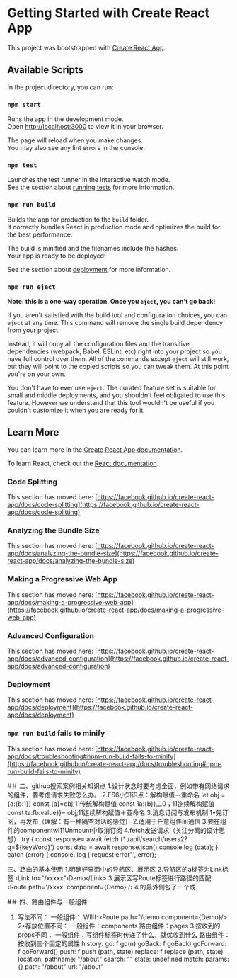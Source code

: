 # Getting Started with Create React App

This project was bootstrapped with [Create React App](https://github.com/facebook/create-react-app).

## Available Scripts

In the project directory, you can run:

### `npm start`

Runs the app in the development mode.\
Open [http://localhost:3000](http://localhost:3000) to view it in your browser.

The page will reload when you make changes.\
You may also see any lint errors in the console.

### `npm test`

Launches the test runner in the interactive watch mode.\
See the section about [running tests](https://facebook.github.io/create-react-app/docs/running-tests) for more information.

### `npm run build`

Builds the app for production to the `build` folder.\
It correctly bundles React in production mode and optimizes the build for the best performance.

The build is minified and the filenames include the hashes.\
Your app is ready to be deployed!

See the section about [deployment](https://facebook.github.io/create-react-app/docs/deployment) for more information.

### `npm run eject`

**Note: this is a one-way operation. Once you `eject`, you can't go back!**

If you aren't satisfied with the build tool and configuration choices, you can `eject` at any time. This command will remove the single build dependency from your project.

Instead, it will copy all the configuration files and the transitive dependencies (webpack, Babel, ESLint, etc) right into your project so you have full control over them. All of the commands except `eject` will still work, but they will point to the copied scripts so you can tweak them. At this point you're on your own.

You don't have to ever use `eject`. The curated feature set is suitable for small and middle deployments, and you shouldn't feel obligated to use this feature. However we understand that this tool wouldn't be useful if you couldn't customize it when you are ready for it.

## Learn More

You can learn more in the [Create React App documentation](https://facebook.github.io/create-react-app/docs/getting-started).

To learn React, check out the [React documentation](https://reactjs.org/).

### Code Splitting

This section has moved here: [https://facebook.github.io/create-react-app/docs/code-splitting](https://facebook.github.io/create-react-app/docs/code-splitting)

### Analyzing the Bundle Size

This section has moved here: [https://facebook.github.io/create-react-app/docs/analyzing-the-bundle-size](https://facebook.github.io/create-react-app/docs/analyzing-the-bundle-size)

### Making a Progressive Web App

This section has moved here: [https://facebook.github.io/create-react-app/docs/making-a-progressive-web-app](https://facebook.github.io/create-react-app/docs/making-a-progressive-web-app)

### Advanced Configuration

This section has moved here: [https://facebook.github.io/create-react-app/docs/advanced-configuration](https://facebook.github.io/create-react-app/docs/advanced-configuration)

### Deployment

This section has moved here: [https://facebook.github.io/create-react-app/docs/deployment](https://facebook.github.io/create-react-app/docs/deployment)

### `npm run build` fails to minify

This section has moved here: [https://facebook.github.io/create-react-app/docs/troubleshooting#npm-run-build-fails-to-minify](https://facebook.github.io/create-react-app/docs/troubleshooting#npm-run-build-fails-to-minify)

#＃
二、github搜索案例相关知识点
1.设计状念时要考虑全面，例如带有网络请求的组件，要考虑请求失败怎么办。
2.ES6小知识点：解构赋值＋重命名
let obj = {a:{b:1}}
const {a}=obj;11传统解构赋值
const 1a:{b}}二0；11迮续解构赋值
const ta:fb:value}}= obj;11迮续解构赋值＋亚命名
3.消息订阅与发布机制
1•先订阅，再发布（理解：有一种隔空对话的感觉）
2.适用于任意组件间通信
3.要在组件的componentwi11Unmount中取消订阅
4.fetch发送请求（关注分离的设计思想）
try {
const response= await fetch (* /apil/search/users2?q=${keyWord}')
const data = await response.json()
console.log (data);
} catch (error) {
console. log ('request error"', error);

三、路由的基本使用
1.明确好界面中的导航区、展示区
2.导航区的a标签为Link标签
‹Link to="/xxxxx"›Demo‹/Link>
3.展示区写Route标签进行路径的匹配
‹Route path='/xxxx' component={Demo} /›
4.<App>的最外侧包了一个<BrowserRouter>或<HashRouter>

#＃ 四、路由组件与一般组件
1. 写法不同：
一般组件：<Demo/>
WIllf: ‹Route path="/demo component={Demo}/>
2•存放位置不同：
一般组件：components
路由组件：pages
3.按收到的props不同：
一般组件：写组件标签时传递了什么，就优收到什么
路由组件：按收到三个固定的属性
    history:
        go: f go(n)
        goBack: f goBack)
        goForward: f goForward()
        push: f push (path, state)
        replace: f replace (path, state)
    location:
        pathname: "/about"
        search: ""
        state: undefined
        match:
        params: {}
        path: "/about"
        url: "/about"